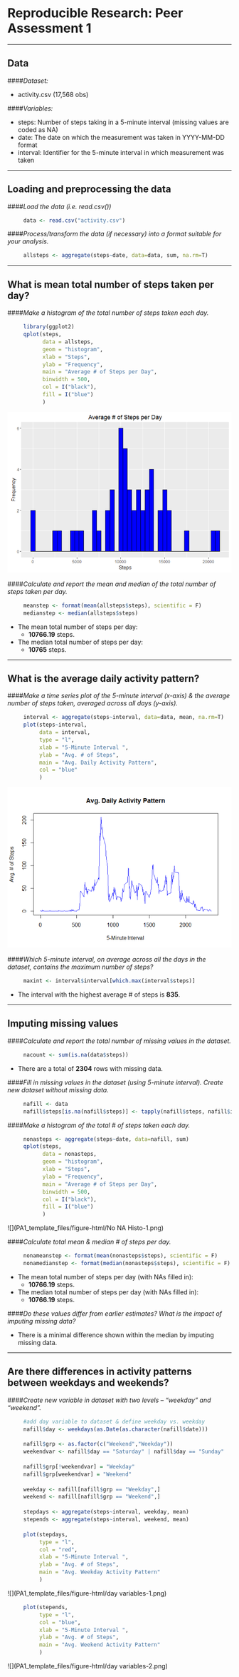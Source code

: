 # Reproducible Research: Peer Assessment 1
***

## Data
####*Dataset:* 
* activity.csv (17,568 obs)

####*Variables:*
* steps: Number of steps taking in a 5-minute interval (missing values are coded as NA)
* date: The date on which the measurement was taken in YYYY-MM-DD format
* interval: Identifier for the 5-minute interval in which measurement was taken

***

## Loading and preprocessing the data
####*Load the data (i.e. read.csv())*

```r
     data <- read.csv("activity.csv")
```
####*Process/transform the data (if necessary) into a format suitable for your analysis.*

```r
     allsteps <- aggregate(steps~date, data=data, sum, na.rm=T)
```

***

## What is mean total number of steps taken per day?
####*Make a histogram of the total number of steps taken each day.*

```r
     library(ggplot2)
     qplot(steps, 
           data = allsteps, 
           geom = "histogram", 
           xlab = "Steps", 
           ylab = "Frequency",
           main = "Average # of Steps per Day",
           binwidth = 500, 
           col = I("black"),
           fill = I("blue")
           )
```

![](PA1_template_files/figure-html/histo-1.png)

####*Calculate and report the mean and median of the total number of steps taken per day.*

```r
     meanstep <- format(mean(allsteps$steps), scientific = F)
     medianstep <- median(allsteps$steps)
```
* The mean total number of steps per day:
     + __10766.19__ steps.
* The median total number of steps per day:
     + __10765__ steps.

***

## What is the average daily activity pattern?
####*Make a time series plot of the 5-minute interval (x-axis) & the average number of steps taken, averaged across all days (y-axis).*

```r
     interval <- aggregate(steps~interval, data=data, mean, na.rm=T)
     plot(steps~interval,
          data = interval,
          type = "l",
          xlab = "5-Minute Interval ", 
          ylab = "Avg. # of Steps",
          main = "Avg. Daily Activity Pattern",
          col = "blue"
          )
```

![](PA1_template_files/figure-html/interval-1.png)

####*Which 5-minute interval, on average across all the days in the dataset, contains the maximum number of steps?*

```r
     maxint <- interval$interval[which.max(interval$steps)]
```
* The interval with the highest average # of steps is __835__.
     
***

## Imputing missing values
####*Calculate and report the total number of missing values in the dataset.*

```r
     nacount <- sum(is.na(data$steps))
```
* There are a total of __2304__ rows with missing data.

####*Fill in missing values in the dataset (using 5-minute interval). Create new dataset without missing data.*

```r
     nafill <- data
     nafill$steps[is.na(nafill$steps)] <- tapply(nafill$steps, nafill$interval, mean, na.rm=T)
```

####*Make a histogram of the total # of steps taken each day.*

```r
     nonasteps <- aggregate(steps~date, data=nafill, sum)
     qplot(steps, 
           data = nonasteps, 
           geom = "histogram", 
           xlab = "Steps", 
           ylab = "Frequency",
           main = "Average # of Steps per Day",
           binwidth = 500, 
           col = I("black"),
           fill = I("blue")
           )
```

![](PA1_template_files/figure-html/No NA Histo-1.png)

####*Calculate total mean & median # of steps per day.*

```r
     nonameanstep <- format(mean(nonasteps$steps), scientific = F)
     nonamedianstep <- format(median(nonasteps$steps), scientific = F)
```
* The mean total number of steps per day (with NAs filled in):
     + __10766.19__ steps.
* The median total number of steps per day (with NAs filled in):
     + __10766.19__ steps.

####*Do these values differ from earlier estimates? What is the impact of imputing missing data?*
* There is a minimal difference shown within the median by imputing missing data.

***

## Are there differences in activity patterns between weekdays and weekends?
####*Create new variable in dataset with two levels – “weekday” and “weekend”.*

```r
     #add day variable to dataset & define weekday vs. weekday
     nafill$day <- weekdays(as.Date(as.character(nafill$date)))  
     
     nafill$grp <- as.factor(c("Weekend","Weekday"))
     weekendvar <- nafill$day == "Saturday" | nafill$day == "Sunday"
     
     nafill$grp[!weekendvar] = "Weekday"    
     nafill$grp[weekendvar] = "Weekend"

     weekday <- nafill[nafill$grp == "Weekday",]
     weekend <- nafill[nafill$grp == "Weekend",]

     stepdays <- aggregate(steps~interval, weekday, mean)
     stepends <- aggregate(steps~interval, weekend, mean)

     plot(stepdays, 
          type = "l", 
          col = "red", 
          xlab = "5-Minute Interval ", 
          ylab = "Avg. # of Steps",
          main = "Avg. Weekday Activity Pattern"
          )
```

![](PA1_template_files/figure-html/day variables-1.png)

```r
     plot(stepends, 
          type = "l", 
          col = "blue", 
          xlab = "5-Minute Interval ", 
          ylab = "Avg. # of Steps",
          main = "Avg. Weekend Activity Pattern"
          )
```

![](PA1_template_files/figure-html/day variables-2.png)
